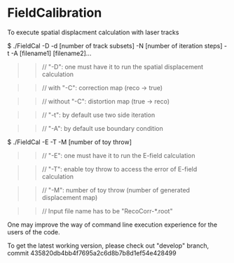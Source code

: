 # FieldCalibration

To execute spatial displacment calculation with laser tracks

$ ./FieldCal -D -d [number of track subsets] -N [number of iteration steps] -t -A [filename1] [filename2]... 

>>// "-D": one must have it to run the spatial displacement calculation

>>// with "-C": correction map (reco -> true)

>>// without "-C": distortion map (true -> reco)

>>// "-t": by default use two side iteration

>>// "-A": by default use boundary condition


$ ./FieldCal -E -T -M [number of toy throw] 

>>// "-E": one must have it to run the E-field calculation 

>>// "-T": enable toy throw to access the error of E-field calculation

>>// "-M": number of toy throw (number of generated displacement map)

>>// Input file name has to be "RecoCorr-*.root" 


One may improve the way of command line execution experience for the users of the code.

To get the latest working version, please check out "develop" branch, commit 435820db4bb4f7695a2c6d8b7b8d1ef54e428499
